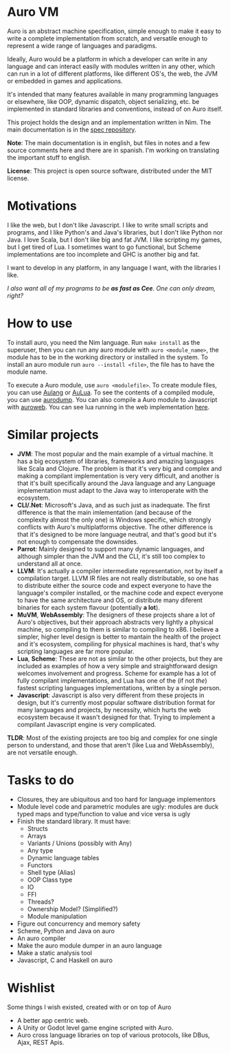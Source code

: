 # Auro VM

Auro is an abstract machine specification, simple enough to make it easy to write a complete implementation from scratch, and versatile enough to represent a wide range of languages and paradigms.

Ideally, Auro would be a platform in which a developer can write in any language and can interact easily with modules written in any other, which can run in a lot of different platforms, like different OS's, the web, the JVM or embedded in games and applications.

It's intended that many features available in many programming languages or elsewhere, like OOP, dynamic dispatch, object serializing, etc. be implemented in standard libraries and conventions, instead of on Auro itself.

This project holds the design and an implementation written in Nim. The main documentation is in the [spec repository](https://gitlab.com/aurovm/spec).

**Note**: The main documentation is in english, but files in notes and a few source comments here and there are in spanish. I'm working on translating the important stuff to english.

**License**: This project is open source software, distributed under the MIT license.

# Motivations

I like the web, but I don't like Javascript. I like to write small scripts and programs, and I like Python's and Java's libraries, but I don't like Python nor Java. I love Scala, but I don't like big and fat JVM. I like scripting my games, but I get tired of Lua. I sometimes want to go functional, but Scheme implementations are too incomplete and GHC is another big and fat.

I want to develop in any platform, in any language I want, with the libraries I like.

*I also want all of my programs to be **as fast as Cee**. One can only dream, right?*

# How to use

To install auro, you need the Nim language. Run `make install` as the superuser, then you can run any auro module with `auro <module_name>`, the module has to be in the working directory or installed in the system. To install an auro module run `auro --install <file>`, the file has to have the module name.

To execute a Auro module, use `auro <modulefile>`. To create module files, you can use [Aulang](https://gitlab.com/aurovm/aulang) or [AuLua](https://gitlab.com/aurovm/aulua). To see the contents of a compiled module, you can use [aurodump](https://gitlab.com/aurovm/aurodump). You can also compile a Auro module to Javascript with [auroweb](https://gitlab.com/aurovm/auroweb). You can see lua running in the web implementation [here](http://arnaud.com.ve/auro/).

# Similar projects

- __JVM__: The most popular and the main example of a virtual machine. It has a big ecosystem of libraries, frameworks and amazing languages like Scala and Clojure. The problem is that it's very big and complex and making a compilant implementation is very very difficult, and another is that it's built specifically around the Java language and any Language implementation must adapt to the Java way to interoperate with the ecosystem.
- __CLI/.Net__: Microsoft's Java, and as such just as inadequate. The first difference is that the main imlementation (and because of the complexity almost the only one) is Windows specific, which strongly conflicts with Auro's multiplatforms objective. The other difference is that it's designed to be more language neutral, and that's good but it's not enough to compensate the downsides.
- __Parrot__: Mainly designed to support many dynamic languages, and although simpler than the JVM and the CLI, it's still too complex to understand all at once.
- __LLVM__: It's actually a compiler intermediate representation, not by itself a compilation target. LLVM IR files are not really distributable, so one has to distribute either the source code and expect everyone to have the language's compiler installed, or the machine code and expect everyone to have the same architecture and OS, or distribute many diferent binaries for each system flavour (potentially **a lot**).
- __MuVM__, __WebAssembly__: The designers of these projects share a lot of Auro's objectives, but their approach abstracts very lightly a physical machine, so compiling to them is similar to compiling to x86. I believe a simpler, higher level design is better to mantain the health of the project and it's ecosystem, compiling for physical machines is hard, that's why scripting languages are far more popular.
- __Lua__, __Scheme__: These are not as similar to the other projects, but they are included as examples of how a very simple and straightforward design welcomes involvement and progress. Scheme for example has a lot of fully compilant implementations, and Lua has one of the (if not *the*) fastest scripting languages implementations, written by a single person.
- __Javascript__: Javascript is also very different from these projects in design, but it's currently most popular software distribution format for many languages and projects, by necessity, which hurts the web ecosystem because it wasn't designed for that. Trying to implement a compilant Javascript engine is very complicated.

**TLDR**: Most of the existing projects are too big and complex for one single person to understand, and those that aren't (like Lua and WebAssembly), are not versatile enough.

# Tasks to do

- Closures, they are ubiquitous and too hard for language implementors
- Module level code and parametric modules are ugly: modules are duck typed maps and type/function to value and vice versa is ugly
- Finish the standard library. It must have:
  + Structs
  + Arrays
  + Variants / Unions (possibly with Any)
  + Any type
  + Dynamic language tables
  + Functors
  + Shell type (Alias)
  + OOP Class type
  + IO
  + FFI
  + Threads?
  + Ownership Model? (Simplified?)
  + Module manipulation
- Figure out concurrency and memory safety
- Scheme, Python and Java on auro
- An auro compiler
- Make the auro module dumper in an auro language
- Make a static analysis tool
- Javascript, C and Haskell on auro

# Wishlist

Some things I wish existed, created with or on top of Auro

- A better app centric web.
- A Unity or Godot level game engine scripted with Auro.
- Auro cross language libraries on top of various protocols, like DBus, Ajax, REST Apis.

